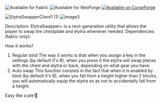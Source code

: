 
![Available for Fabric](https://cdn.jsdelivr.net/npm/@intergrav/devins-badges@3/assets/cozy/supported/fabric_vector.svg)
![Available for NeoForge](https://cdn.modrinth.com/data/cached_images/f0d24b750c946ed2b75ad009167e1d18c0848b39.png)
[![Available on CurseForge](https://cdn.jsdelivr.net/npm/@intergrav/devins-badges@3/assets/cozy/available/curseforge_vector.svg)](https://www.curseforge.com/minecraft/mc-mods/elytraswapperplus)


![ElytraSwapperClient1 (1)](https://github.com/user-attachments/assets/9633f0f2-ee4d-474d-9a38-c41166b570bf) ![image3](https://github.com/user-attachments/assets/018ca6a9-de71-4400-94a6-80a0a282b025)


Description:
ElytraSwapper+ is a next-generation utility that allows the player to swap the chestplate and elytra whenever needed.
Dependencies (fabric only):

How it works?
1. Regular bind
The way it works is that when you assign a key in the settings (by default it's R), when you press it the elytra will swap places with the chest and elytra or back, depending on what gear you have.
2. Auto swap
This function consists in the fact that when it is enabled by bind (by default it's B), when you fall from a height higher than 2 blocks, you will automatically equip the elytra so as not to accidentally fall from a height.
 
Easy like a pie!🍰

